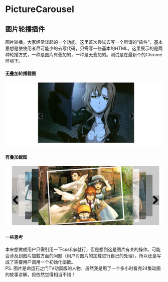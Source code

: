 # PictureCarousel
## 图片轮播插件
图片轮播，大家经常谈起的一个功能。这里首次尝试去写一个所谓的“插件”，基本思想是使使用者尽可能少的去写代码，只需写一些基本的HTML。这里展示的是两种轮播方式，一种是图片有叠加的，一种是无叠加的。测试是在最新个的Chrome环境下。

#### 无叠加轮播截图
![无叠加轮播截图](https://github.com/anxiaoxin/PictureCarousel/blob/master/src/img/%E6%97%A0%E5%8F%A0%E5%8A%A0%E6%88%AA%E5%9B%BE.jpg)


#### 有叠加截图
![无叠加轮播截图](https://github.com/anxiaoxin/PictureCarousel/blob/master/src/img/%E6%9C%89%E5%8F%A0%E5%8A%A0%E6%88%AA%E5%9B%BE.jpg)

#### 一些思考
本来想做成用户只需引用一下css和js就行，但是想到这是图片有关的操作。可能会涉及到图片加载方面的问题（用户对图片的加载进行自己的处理），所以还是写成了需要用户调用一个初始化函数。  
PS. 图片是命运石之门TV动画版的人物。虽然我是用了一个多小时看完24集动画的故事讲解，但依然觉得相当不错！

